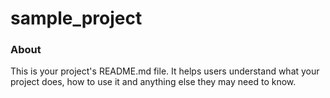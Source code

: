 sample_project
==============

### About

This is your project's README.md file. It helps users understand what your
project does, how to use it and anything else they may need to know.
